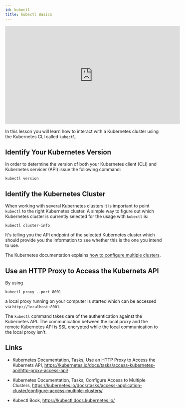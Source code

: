 ```yaml
---
id: kubectl
title: kubectl Basics
---
```


<iframe width="560" height="315" src="https://www.youtube-nocookie.com/embed/xKCa8ZENCJQ" title="YouTube video player" frameborder="0" allow="accelerometer; autoplay; clipboard-write; encrypted-media; gyroscope; picture-in-picture" allowfullscreen></iframe>

In this lesson you will learn how to interact with a Kubernetes cluster using the Kubernetes CLI called `kubectl`.

## Identify Your Kubernetes Version

In order to determine the version of both your Kubernetes client (CLI) and Kubernetes servicer (API) issue the following command:

    kubectl version

## Identify the Kubernetes Cluster

When working with several Kubernetes clusters it is important to point `kubectl` to the right Kubernetes cluster. A simple way to figure out which Kubernetes cluster is currently selected for the usage with `kubectl` is:

    kubectl cluster-info

It's telling you the API endpoint of the selected Kubernetes cluster which should provide you the information to see whether this is the one you intend to use.

The Kubernetes documentation explains [how to configure multiple clusters](https://kubernetes.io/docs/tasks/access-application-cluster/configure-access-multiple-clusters/).

## Use an HTTP Proxy to Access the Kubernets API

By using

    kubectl proxy --port 8001

a local proxy running on your computer is started which can be accessed via `http://localhost:8001`.

The `kubectl` command takes care of the authentication against the Kubernetes API. The communication between the local proxy and the remote Kubernetes API is SSL encrypted while the local communication to the local proxy isn't.

## Links

* Kubernetes Documentation, Tasks, Use an HTTP Proxy to Access the Kubernets API, https://kubernetes.io/docs/tasks/access-kubernetes-api/http-proxy-access-api/

* Kubernetes Documentation, Tasks, Configure Access to Multiple Clusters, https://kubernetes.io/docs/tasks/access-application-cluster/configure-access-multiple-clusters/

* Kubectl Book, https://kubectl.docs.kubernetes.io/
